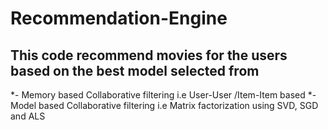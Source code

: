 # Recommendation-Engine

## This code recommend movies for the users based on the best model selected from 
*- Memory based Collaborative filtering i.e User-User /Item-Item based
*- Model based Collaborative filtering i.e Matrix factorization using SVD, SGD and ALS